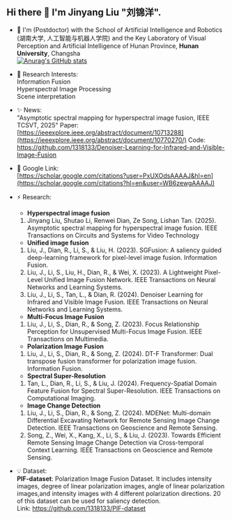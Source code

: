 ## Hi there 👋 I'm Jinyang Liu "刘锦洋".

- 🌱 I'm (Postdoctor) with the School of Artificial Intelligence and Robotics (湖南大学, 人工智能与机器人学院) and the Key Laboratory of Visual Perception and Artificial Intelligence of Hunan Province, __Hunan University__, Changsha  
[![Anurag's GitHub stats](https://github-readme-stats.vercel.app/api?username=1318133&show_icons=true&theme=react)](https://github.com/1318133/github-readme-stats)

- 🔭 Research Interests:  
  Information Fusion  
  Hyperspectral Image Processing  
  Scene interpretation  
  
- ✨ News:  
  "Asymptotic spectral mapping for hyperspectral image fusion, IEEE TCSVT, 2025" Paper: [https://ieeexplore.ieee.org/abstract/document/10713288](https://ieeexplore.ieee.org/abstract/document/10770270/) Code: https://github.com/1318133/Denoiser-Learning-for-Infrared-and-Visible-Image-Fusion

- 💬 Google Link:  
  [https://scholar.google.com/citations?user=PxUXOdsAAAAJ&hl=en](https://scholar.google.com/citations?hl=en&user=WB6zewgAAAAJ)

- ⚡ Research:
  * __Hyperspectral image fusion__
  1. Jinyang Liu, Shutao Li, Renwei Dian, Ze Song, Lishan Tan. (2025). Asymptotic spectral mapping for hyperspectral image fusion. IEEE Transactions on Circuits and Systems for Video Technology
  * __Unified image fusion__
  1. Liu, J., Dian, R., Li, S., & Liu, H. (2023). SGFusion: A saliency guided deep-learning framework for pixel-level image fusion. Information Fusion.
  2. Liu, J., Li, S., Liu, H., Dian, R., & Wei, X. (2023). A Lightweight Pixel-Level Unified Image Fusion Network. IEEE Transactions on Neural Networks and Learning Systems.
  3. Liu, J., Li, S., Tan, L., & Dian, R. (2024). Denoiser Learning for Infrared and Visible Image Fusion. IEEE Transactions on Neural Networks and Learning Systems.
  * __Multi-Focus Image Fusion__
  1. Liu, J., Li, S., Dian, R., & Song, Z. (2023). Focus Relationship Perception for Unsupervised Multi-Focus Image Fusion. IEEE Transactions on Multimedia.
  * __Polarization Image Fusion__
  1. Liu, J., Li, S., Dian, R., & Song, Z. (2024). DT-F Transformer: Dual transpose fusion transformer for polarization image fusion. Information Fusion.
  * __Spectral Super-Resolution__
  1. Tan, L., Dian, R., Li, S., & Liu, J. (2024). Frequency-Spatial Domain Feature Fusion for Spectral Super-Resolution. IEEE Transactions on Computational Imaging.
  * __Image Change Detection__
  1. Liu, J., Li, S., Dian, R., & Song, Z. (2024). MDENet: Multi-domain Differential Excavating Network for Remote Sensing Image Change Detection. IEEE Transactions on Geoscience and Remote Sensing.
  2. Song, Z., Wei, X., Kang, X., Li, S., & Liu, J. (2023). Towards Efficient Remote Sensing Image Change Detection via Cross-temporal Context Learning. IEEE Transactions on Geoscience and Remote Sensing.

- 💡 Dataset:  
  __PIF-dataset__: Polarization Image Fusion Dataset. It includes intensity images, degree of linear polarization images, angle of linear polarization images,and intensity images with 4 different polarization directions. 20 of this dataset can be used for saliency detection.  
  Link: https://github.com/1318133/PIF-dataset
  

<!--
**1318133/1318133** is a ✨ _special_ ✨ repository because its `README.md` (this file) appears on your GitHub profile.

Here are some ideas to get you started:

- 🔭 I’m currently working on ...
- 🌱 I’m currently learning ...
- 👯 I’m looking to collaborate on ...
- 🤔 I’m looking for help with ...
- 💬 Ask me about ...
- 📫 How to reach me: ...
- 😄 Pronouns: ...
- ⚡ Fun fact: ...
-->
